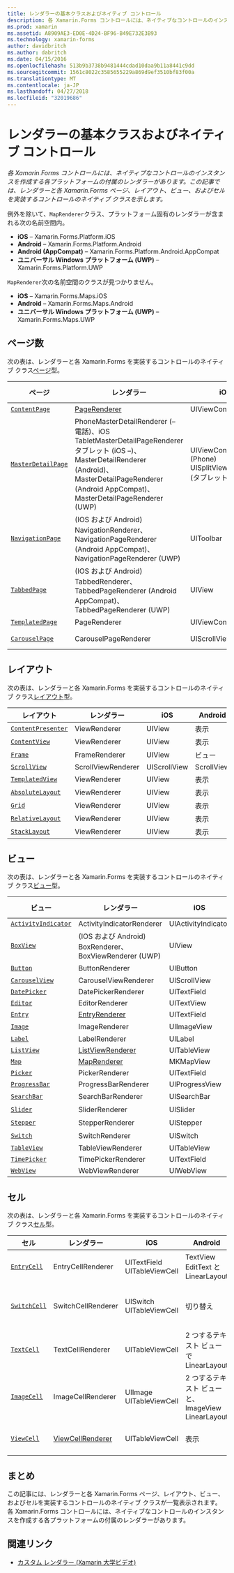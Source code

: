 ```yaml
---
title: レンダラーの基本クラスおよびネイティブ コントロール
description: 各 Xamarin.Forms コントロールには、ネイティブなコントロールのインスタンスを作成する各プラットフォームの付属のレンダラーがあります。 この記事では、レンダラーと各 Xamarin.Forms ページ、レイアウト、ビュー、およびセルを実装するコントロールのネイティブ クラスを示します。
ms.prod: xamarin
ms.assetid: A8909AE3-ED0E-4D24-BF96-B49E732E3B93
ms.technology: xamarin-forms
author: davidbritch
ms.author: dabritch
ms.date: 04/15/2016
ms.openlocfilehash: 513b9b3738b9481444cdad10daa9b11a8441c9dd
ms.sourcegitcommit: 1561c8022c3585655229a869d9ef3510bf83f00a
ms.translationtype: MT
ms.contentlocale: ja-JP
ms.lasthandoff: 04/27/2018
ms.locfileid: "32019686"
---
```

# <a name="renderer-base-classes-and-native-controls"></a>レンダラーの基本クラスおよびネイティブ コントロール

_各 Xamarin.Forms コントロールには、ネイティブなコントロールのインスタンスを作成する各プラットフォームの付属のレンダラーがあります。この記事では、レンダラーと各 Xamarin.Forms ページ、レイアウト、ビュー、およびセルを実装するコントロールのネイティブ クラスを示します。_

例外を除いて、`MapRenderer`クラス、プラットフォーム固有のレンダラーが含まれる次の名前空間内。

- **iOS** – Xamarin.Forms.Platform.iOS
- **Android** – Xamarin.Forms.Platform.Android
- **Android (AppCompat)** – Xamarin.Forms.Platform.Android.AppCompat
- **ユニバーサル Windows プラットフォーム (UWP)** – Xamarin.Forms.Platform.UWP

`MapRenderer`次の名前空間のクラスが見つかりません。

- **iOS** – Xamarin.Forms.Maps.iOS
- **Android** – Xamarin.Forms.Maps.Android
- **ユニバーサル Windows プラットフォーム (UWP)** – Xamarin.Forms.Maps.UWP

## <a name="pages"></a>ページ数

次の表は、レンダラーと各 Xamarin.Forms を実装するコントロールのネイティブ クラス[ページ](~/xamarin-forms/user-interface/controls/pages.md)型。

|ページ|レンダラー|iOS|Android|Android (AppCompat)|UWP|
|--- |--- |--- |--- |--- |--- |
|[`ContentPage`](https://developer.xamarin.com/api/type/Xamarin.Forms.ContentPage/)|[PageRenderer](~/xamarin-forms/app-fundamentals/custom-renderer/contentpage.md)|UIViewController|ビュー||FrameworkElement|
|[`MasterDetailPage`](https://developer.xamarin.com/api/type/Xamarin.Forms.MasterDetailPage/)|PhoneMasterDetailRenderer (– 電話)、iOS TabletMasterDetailPageRenderer タブレット (iOS –)、MasterDetailRenderer (Android)、MasterDetailPageRenderer (Android AppCompat)、MasterDetailPageRenderer (UWP)|UIViewController (Phone) UISplitViewController (タブレット)|DrawerLayout (v4)|DrawerLayout (v4)|FrameworkElement (カスタム制御)|
|[`NavigationPage`](https://developer.xamarin.com/api/type/Xamarin.Forms.NavigationPage/)|(IOS および Android) NavigationRenderer、NavigationPageRenderer (Android AppCompat)、NavigationPageRenderer (UWP)|UIToolbar|ビュー|ビュー|FrameworkElement (カスタム制御)|
|[`TabbedPage`](https://developer.xamarin.com/api/type/Xamarin.Forms.TabbedPage/)|(IOS および Android) TabbedRenderer、TabbedPageRenderer (Android AppCompat)、TabbedPageRenderer (UWP)|UIView|ViewPager|ViewPager|FrameworkElement (Pivot)|
|[`TemplatedPage`](https://developer.xamarin.com/api/type/Xamarin.Forms.TemplatedPage/)|PageRenderer|UIViewController|ビュー||FrameworkElement|
|[`CarouselPage`](https://developer.xamarin.com/api/type/Xamarin.Forms.CarouselPage/)|CarouselPageRenderer|UIScrollView|ViewPager|ViewPager|FrameworkElement (FlipView)|

## <a name="layouts"></a>レイアウト

次の表は、レンダラーと各 Xamarin.Forms を実装するコントロールのネイティブ クラス[レイアウト](~/xamarin-forms/user-interface/controls/layouts.md)型。

|レイアウト|レンダラー|iOS|Android|UWP|
|--- |--- |--- |--- |--- |
|[`ContentPresenter`](https://developer.xamarin.com/api/type/Xamarin.Forms.ContentPresenter/)|ViewRenderer|UIView|表示|FrameworkElement|
|[`ContentView`](https://developer.xamarin.com/api/type/Xamarin.Forms.ContentView/)|ViewRenderer|UIView|表示|FrameworkElement|
|[`Frame`](https://developer.xamarin.com/api/type/Xamarin.Forms.Frame/)|FrameRenderer|UIView|ビュー|境界線|
|[`ScrollView`](https://developer.xamarin.com/api/type/Xamarin.Forms.ScrollView/)|ScrollViewRenderer|UIScrollView|ScrollView|ScrollViewer|
|[`TemplatedView`](https://developer.xamarin.com/api/type/Xamarin.Forms.TemplatedView/)|ViewRenderer|UIView|表示|FrameworkElement|
|[`AbsoluteLayout`](https://developer.xamarin.com/api/type/Xamarin.Forms.AbsoluteLayout/)|ViewRenderer|UIView|表示|FrameworkElement|
|[`Grid`](https://developer.xamarin.com/api/type/Xamarin.Forms.Grid/)|ViewRenderer|UIView|表示|FrameworkElement|
|[`RelativeLayout`](https://developer.xamarin.com/api/type/Xamarin.Forms.RelativeLayout/)|ViewRenderer|UIView|表示|FrameworkElement|
|[`StackLayout`](https://developer.xamarin.com/api/type/Xamarin.Forms.StackLayout/)|ViewRenderer|UIView|表示|FrameworkElement|

## <a name="views"></a>ビュー

次の表は、レンダラーと各 Xamarin.Forms を実装するコントロールのネイティブ クラス[ビュー](~/xamarin-forms/user-interface/controls/views.md)型。

|ビュー|レンダラー|iOS|Android|Android (AppCompat)|UWP|
|--- |--- |--- |--- |--- |--- |
|[`ActivityIndicator`](https://developer.xamarin.com/api/type/Xamarin.Forms.ActivityIndicator/)|ActivityIndicatorRenderer|UIActivityIndicator|ProgressBar||ProgressBar|
|[`BoxView`](https://developer.xamarin.com/api/type/Xamarin.Forms.BoxView/)|(IOS および Android) BoxRenderer、BoxViewRenderer (UWP)|UIView|ビュー||四角形|
|[`Button`](https://developer.xamarin.com/api/type/Xamarin.Forms.Button/)|ButtonRenderer|UIButton|ボタン|AppCompatButton|ボタン|
|[`CarouselView`](https://developer.xamarin.com/api/type/Xamarin.Forms.CarouselView/)|CarouselViewRenderer|UIScrollView|RecyclerView||flipView|
|[`DatePicker`](https://developer.xamarin.com/api/type/Xamarin.Forms.DatePicker/)|DatePickerRenderer|UITextField|EditText||DatePicker|
|[`Editor`](https://developer.xamarin.com/api/type/Xamarin.Forms.Editor/)|EditorRenderer|UITextView|EditText||TextBox|
|[`Entry`](https://developer.xamarin.com/api/type/Xamarin.Forms.Entry/)|[EntryRenderer](~/xamarin-forms/app-fundamentals/custom-renderer/entry.md)|UITextField|EditText||TextBox|
|[`Image`](https://developer.xamarin.com/api/type/Xamarin.Forms.Image/)|ImageRenderer|UIImageView|ImageView||イメージ|
|[`Label`](https://developer.xamarin.com/api/type/Xamarin.Forms.Label/)|LabelRenderer|UILabel|TextView||TextBlock|
|[`ListView`](https://developer.xamarin.com/api/type/Xamarin.Forms.ListView/)|[ListViewRenderer](~/xamarin-forms/app-fundamentals/custom-renderer/listview.md)|UITableView|ListView||ListView|
|[`Map`](https://developer.xamarin.com/api/type/Xamarin.Forms.Maps.Map/)|[MapRenderer](~/xamarin-forms/app-fundamentals/custom-renderer/map/index.md)|MKMapView|MapView||MapControl|
|[`Picker`](https://developer.xamarin.com/api/type/Xamarin.Forms.Picker/)|PickerRenderer|UITextField|EditText|EditText|ComboBox|
|[`ProgressBar`](https://developer.xamarin.com/api/type/Xamarin.Forms.ProgressBar/)|ProgressBarRenderer|UIProgressView|ProgressBar||ProgressBar|
|[`SearchBar`](https://developer.xamarin.com/api/type/Xamarin.Forms.SearchBar/)|SearchBarRenderer|UISearchBar|検索ビュー||AutoSuggestBox|
|[`Slider`](https://developer.xamarin.com/api/type/Xamarin.Forms.Slider/)|SliderRenderer|UISlider|SeekBar||スライダー|
|[`Stepper`](https://developer.xamarin.com/api/type/Xamarin.Forms.Stepper/)|StepperRenderer|UIStepper|LinearLayout||コントロール|
|[`Switch`](https://developer.xamarin.com/api/type/Xamarin.Forms.Switch/)|SwitchRenderer|UISwitch|切り替え|SwitchCompat|ToggleSwitch|
|[`TableView`](https://developer.xamarin.com/api/type/Xamarin.Forms.TableView/)|TableViewRenderer|UITableView|ListView||ListView|
|[`TimePicker`](https://developer.xamarin.com/api/type/Xamarin.Forms.TimePicker/)|TimePickerRenderer|UITextField|EditText||TimePicker|
|[`WebView`](https://developer.xamarin.com/api/type/Xamarin.Forms.WebView/)|WebViewRenderer|UIWebView|WebView||WebView|

## <a name="cells"></a>セル

次の表は、レンダラーと各 Xamarin.Forms を実装するコントロールのネイティブ クラス[セル](~/xamarin-forms/user-interface/controls/cells.md)型。

|セル|レンダラー|iOS|Android|UWP|
|--- |--- |--- |--- |--- |
|[`EntryCell`](https://developer.xamarin.com/api/type/Xamarin.Forms.EntryCell/)|EntryCellRenderer|UITextField UITableViewCell|TextView EditText と LinearLayout|データ テンプレートのテキスト ボックス|
|[`SwitchCell`](https://developer.xamarin.com/api/type/Xamarin.Forms.SwitchCell/)|SwitchCellRenderer|UISwitch UITableViewCell|切り替え|DataTemplate を TextBlock と ToggleSwitch を含むグリッド|
|[`TextCell`](https://developer.xamarin.com/api/type/Xamarin.Forms.TextCell/)|TextCellRenderer|UITableViewCell|2 つするテキスト ビューで LinearLayout|2 つのテキスト ブロックを含む StackPanel で DataTemplate|
|[`ImageCell`](https://developer.xamarin.com/api/type/Xamarin.Forms.ImageCell/)|ImageCellRenderer|UIImage UITableViewCell|2 つするテキスト ビューと、ImageView LinearLayout|DataTemplate をイメージと 2 つのテキスト ブロックを含むグリッド|
|[`ViewCell`](https://developer.xamarin.com/api/type/Xamarin.Forms.ViewCell/)|[ViewCellRenderer](~/xamarin-forms/app-fundamentals/custom-renderer/viewcell.md)|UITableViewCell|表示|DataTemplate、ContentPresenter と|

## <a name="summary"></a>まとめ

この記事には、レンダラーと各 Xamarin.Forms ページ、レイアウト、ビュー、およびセルを実装するコントロールのネイティブ クラスが一覧表示されます。 各 Xamarin.Forms コントロールには、ネイティブなコントロールのインスタンスを作成する各プラットフォームの付属のレンダラーがあります。

## <a name="related-links"></a>関連リンク

- [カスタム レンダラー (Xamarin 大学ビデオ)](https://developer.xamarin.com/videos/cross-platform/xamarinforms-custom-renderers/)

